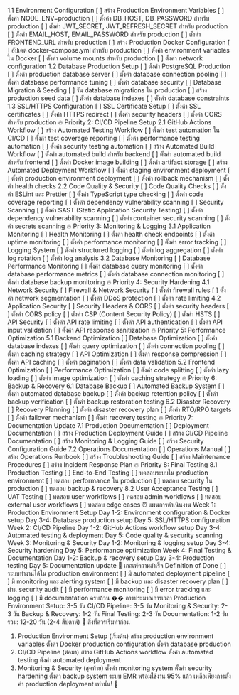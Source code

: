 1.1 Environment Configuration
[ ] สร้าง Production Environment Variables
[ ] ตั้งค่า NODE_ENV=production
[ ] ตั้งค่า DB_HOST, DB_PASSWORD สำหรับ production
[ ] ตั้งค่า JWT_SECRET, JWT_REFRESH_SECRET สำหรับ production
[ ] ตั้งค่า EMAIL_HOST, EMAIL_PASSWORD สำหรับ production
[ ] ตั้งค่า FRONTEND_URL สำหรับ production
[ ] สร้าง Production Docker Configuration
[ ] อัปเดต docker-compose.yml สำหรับ production
[ ] ตั้งค่า environment variables ใน Docker
[ ] ตั้งค่า volume mounts สำหรับ production
[ ] ตั้งค่า network configuration
1.2 Database Production Setup
[ ] ตั้งค่า PostgreSQL Production
[ ] ตั้งค่า production database server
[ ] ตั้งค่า database connection pooling
[ ] ตั้งค่า database performance tuning
[ ] ตั้งค่า database security
[ ] Database Migration & Seeding
[ ] รัน database migrations ใน production
[ ] สร้าง production seed data
[ ] ตั้งค่า database indexes
[ ] ตั้งค่า database constraints
1.3 SSL/HTTPS Configuration
[ ] SSL Certificate Setup
[ ] ตั้งค่า SSL certificates
[ ] ตั้งค่า HTTPS redirect
[ ] ตั้งค่า security headers
[ ] ตั้งค่า CORS สำหรับ production
🔥 Priority 2: CI/CD Pipeline Setup
2.1 GitHub Actions Workflow
[ ] สร้าง Automated Testing Workflow
[ ] ตั้งค่า test automation ใน CI/CD
[ ] ตั้งค่า test coverage reporting
[ ] ตั้งค่า performance testing automation
[ ] ตั้งค่า security testing automation
[ ] สร้าง Automated Build Workflow
[ ] ตั้งค่า automated build สำหรับ backend
[ ] ตั้งค่า automated build สำหรับ frontend
[ ] ตั้งค่า Docker image building
[ ] ตั้งค่า artifact storage
[ ] สร้าง Automated Deployment Workflow
[ ] ตั้งค่า staging environment deployment
[ ] ตั้งค่า production environment deployment
[ ] ตั้งค่า rollback mechanism
[ ] ตั้งค่า health checks
2.2 Code Quality & Security
[ ] Code Quality Checks
[ ] ตั้งค่า ESLint และ Prettier
[ ] ตั้งค่า TypeScript type checking
[ ] ตั้งค่า code coverage reporting
[ ] ตั้งค่า dependency vulnerability scanning
[ ] Security Scanning
[ ] ตั้งค่า SAST (Static Application Security Testing)
[ ] ตั้งค่า dependency vulnerability scanning
[ ] ตั้งค่า container security scanning
[ ] ตั้งค่า secrets scanning
🔥 Priority 3: Monitoring & Logging
3.1 Application Monitoring
[ ] Health Monitoring
[ ] ตั้งค่า health check endpoints
[ ] ตั้งค่า uptime monitoring
[ ] ตั้งค่า performance monitoring
[ ] ตั้งค่า error tracking
[ ] Logging System
[ ] ตั้งค่า structured logging
[ ] ตั้งค่า log aggregation
[ ] ตั้งค่า log rotation
[ ] ตั้งค่า log analysis
3.2 Database Monitoring
[ ] Database Performance Monitoring
[ ] ตั้งค่า database query monitoring
[ ] ตั้งค่า database performance metrics
[ ] ตั้งค่า database connection monitoring
[ ] ตั้งค่า database backup monitoring
🔥 Priority 4: Security Hardening
4.1 Network Security
[ ] Firewall & Network Security
[ ] ตั้งค่า firewall rules
[ ] ตั้งค่า network segmentation
[ ] ตั้งค่า DDoS protection
[ ] ตั้งค่า rate limiting
4.2 Application Security
[ ] Security Headers & CORS
[ ] ตั้งค่า security headers
[ ] ตั้งค่า CORS policy
[ ] ตั้งค่า CSP (Content Security Policy)
[ ] ตั้งค่า HSTS
[ ] API Security
[ ] ตั้งค่า API rate limiting
[ ] ตั้งค่า API authentication
[ ] ตั้งค่า API input validation
[ ] ตั้งค่า API response sanitization
🔥 Priority 5: Performance Optimization
5.1 Backend Optimization
[ ] Database Optimization
[ ] ตั้งค่า database indexes
[ ] ตั้งค่า query optimization
[ ] ตั้งค่า connection pooling
[ ] ตั้งค่า caching strategy
[ ] API Optimization
[ ] ตั้งค่า response compression
[ ] ตั้งค่า API caching
[ ] ตั้งค่า pagination
[ ] ตั้งค่า data validation
5.2 Frontend Optimization
[ ] Performance Optimization
[ ] ตั้งค่า code splitting
[ ] ตั้งค่า lazy loading
[ ] ตั้งค่า image optimization
[ ] ตั้งค่า caching strategy
🔥 Priority 6: Backup & Recovery
6.1 Database Backup
[ ] Automated Backup System
[ ] ตั้งค่า automated database backup
[ ] ตั้งค่า backup retention policy
[ ] ตั้งค่า backup verification
[ ] ตั้งค่า backup restoration testing
6.2 Disaster Recovery
[ ] Recovery Planning
[ ] ตั้งค่า disaster recovery plan
[ ] ตั้งค่า RTO/RPO targets
[ ] ตั้งค่า failover mechanism
[ ] ตั้งค่า recovery testing
🔥 Priority 7: Documentation Update
7.1 Production Documentation
[ ] Deployment Documentation
[ ] สร้าง Production Deployment Guide
[ ] สร้าง CI/CD Pipeline Documentation
[ ] สร้าง Monitoring & Logging Guide
[ ] สร้าง Security Configuration Guide
7.2 Operations Documentation
[ ] Operations Manual
[ ] สร้าง Operations Runbook
[ ] สร้าง Troubleshooting Guide
[ ] สร้าง Maintenance Procedures
[ ] สร้าง Incident Response Plan
🔥 Priority 8: Final Testing
8.1 Production Testing
[ ] End-to-End Testing
[ ] ทดสอบระบบใน production environment
[ ] ทดสอบ performance ใน production
[ ] ทดสอบ security ใน production
[ ] ทดสอบ backup & recovery
8.2 User Acceptance Testing
[ ] UAT Testing
[ ] ทดสอบ user workflows
[ ] ทดสอบ admin workflows
[ ] ทดสอบ external user workflows
[ ] ทดสอบ edge cases
⏰ แผนการดำเนินงาน
Week 1: Production Environment Setup
Day 1-2: Environment configuration & Docker setup
Day 3-4: Database production setup
Day 5: SSL/HTTPS configuration
Week 2: CI/CD Pipeline
Day 1-2: GitHub Actions workflow setup
Day 3-4: Automated testing & deployment
Day 5: Code quality & security scanning
Week 3: Monitoring & Security
Day 1-2: Monitoring & logging setup
Day 3-4: Security hardening
Day 5: Performance optimization
Week 4: Final Testing & Documentation
Day 1-2: Backup & recovery setup
Day 3-4: Production testing
Day 5: Documentation update
🎯 เกณฑ์ความสำเร็จ
Definition of Done
[ ] ระบบทำงานได้ใน production environment
[ ] มี automated deployment pipeline
[ ] มี monitoring และ alerting system
[ ] มี backup และ disaster recovery plan
[ ] ผ่าน security audit
[ ] มี performance monitoring
[ ] มี error tracking และ logging
[ ] มี documentation ครบถ้วน
�� การประมาณการเวลา
Production Environment Setup: 3-5 วัน
CI/CD Pipeline: 3-5 วัน
Monitoring & Security: 2-3 วัน
Backup & Recovery: 1-2 วัน
Final Testing: 2-3 วัน
Documentation: 1-2 วัน
รวม: 12-20 วัน (2-4 สัปดาห์)
🚀 สิ่งที่ควรเริ่มทำก่อน
1. Production Environment Setup (เริ่มต้น)
สร้าง production environment variables
ตั้งค่า Docker production configuration
ตั้งค่า database production
2. CI/CD Pipeline (ต่อมา)
สร้าง GitHub Actions workflow
ตั้งค่า automated testing
ตั้งค่า automated deployment
3. Monitoring & Security (สุดท้าย)
ตั้งค่า monitoring system
ตั้งค่า security hardening
ตั้งค่า backup system
ระบบ EMR พร้อมใช้งาน 95% แล้ว เหลือเพียงการตั้งค่า production deployment เท่านั้น! 🎉